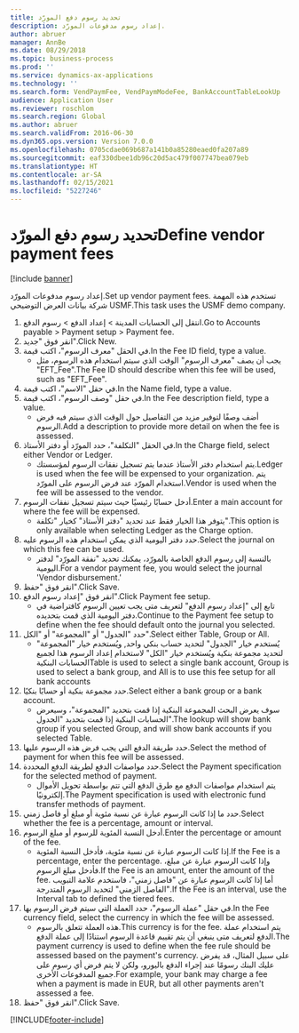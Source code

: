 ```yaml
---
title: ‏‫تحديد رسوم دفع المورّد‬
description: إعداد رسوم مدفوعات المورّد.
author: abruer
manager: AnnBe
ms.date: 08/29/2018
ms.topic: business-process
ms.prod: ''
ms.service: dynamics-ax-applications
ms.technology: ''
ms.search.form: VendPaymFee, VendPaymModeFee, BankAccountTableLookUp
audience: Application User
ms.reviewer: roschlom
ms.search.region: Global
ms.author: abruer
ms.search.validFrom: 2016-06-30
ms.dyn365.ops.version: Version 7.0.0
ms.openlocfilehash: 0705cdae069b687a141b0a85280eaed0fa207a89
ms.sourcegitcommit: eaf330dbee1db96c20d5ac479f007747bea079eb
ms.translationtype: HT
ms.contentlocale: ar-SA
ms.lasthandoff: 02/15/2021
ms.locfileid: "5227246"
---
```

# <a name="define-vendor-payment-fees"></a><span data-ttu-id="00eb1-103">‏‫تحديد رسوم دفع المورّد‬</span><span class="sxs-lookup"><span data-stu-id="00eb1-103">Define vendor payment fees</span></span>

[!include [banner](../../includes/banner.md)]

<span data-ttu-id="00eb1-104">إعداد رسوم مدفوعات المورّد.</span><span class="sxs-lookup"><span data-stu-id="00eb1-104">Set up vendor payment fees.</span></span> <span data-ttu-id="00eb1-105">تستخدم هذه المهمة شركة بيانات العرض التوضيحي USMF.</span><span class="sxs-lookup"><span data-stu-id="00eb1-105">This task uses the USMF demo company.</span></span>

1. <span data-ttu-id="00eb1-106">انتقل إلى الحسابات المدينة > إعداد الدفع‬ > رسوم الدفع‬.</span><span class="sxs-lookup"><span data-stu-id="00eb1-106">Go to Accounts payable > Payment setup > Payment fee.</span></span>
2. <span data-ttu-id="00eb1-107">انقر فوق "جديد".</span><span class="sxs-lookup"><span data-stu-id="00eb1-107">Click New.</span></span>
3. <span data-ttu-id="00eb1-108">في الحقل "معرف الرسوم"، اكتب قيمة.</span><span class="sxs-lookup"><span data-stu-id="00eb1-108">In the Fee ID field, type a value.</span></span>
    * <span data-ttu-id="00eb1-109">يجب أن يصف "معرف الرسوم" الوقت الذي سيتم استخدام هذه الرسوم، مثل "EFT_Fee".</span><span class="sxs-lookup"><span data-stu-id="00eb1-109">The Fee ID should describe when this fee will be used, such as "EFT_Fee".</span></span>  
4. <span data-ttu-id="00eb1-110">في حقل "الاسم"، اكتب قيمة.</span><span class="sxs-lookup"><span data-stu-id="00eb1-110">In the Name field, type a value.</span></span>
5. <span data-ttu-id="00eb1-111">في حقل "وصف الرسوم"، اكتب قيمة.</span><span class="sxs-lookup"><span data-stu-id="00eb1-111">In the Fee description field, type a value.</span></span>
    * <span data-ttu-id="00eb1-112">أضف وصفًا لتوفير مزيد من التفاصيل حول الوقت الذي سيتم فيه فرض الرسوم.</span><span class="sxs-lookup"><span data-stu-id="00eb1-112">Add a description to provide more detail on when the fee is assessed.</span></span>  
6. <span data-ttu-id="00eb1-113">في الحقل "التكلفة‬"، حدد المورّد أو دفتر الأستاذ.</span><span class="sxs-lookup"><span data-stu-id="00eb1-113">In the Charge field, select either Vendor or Ledger.</span></span>
    * <span data-ttu-id="00eb1-114">يتم استخدام دفتر الأستاذ عندما يتم تسجيل نفقات الرسوم لمؤسستك.</span><span class="sxs-lookup"><span data-stu-id="00eb1-114">Ledger is used when the fee will be expensed to your organization.</span></span>  <span data-ttu-id="00eb1-115">يتم استخدام المورّد عند فرض الرسوم على المورّد.</span><span class="sxs-lookup"><span data-stu-id="00eb1-115">Vendor is used when the fee will be assessed to the vendor.</span></span>  
7. <span data-ttu-id="00eb1-116">أدخل حسابًا رئيسيًا حيث سيتم تسجيل نفقات الرسوم.</span><span class="sxs-lookup"><span data-stu-id="00eb1-116">Enter a main account for where the fee will be expensed.</span></span>
    * <span data-ttu-id="00eb1-117">يتوفر هذا الخيار فقط عند تحديد "دفتر الأستاذ" كخيار "تكلفة".</span><span class="sxs-lookup"><span data-stu-id="00eb1-117">This option is only available when selecting Ledger as the Charge option.</span></span>  
8. <span data-ttu-id="00eb1-118">حدد دفتر اليومية الذي يمكن استخدام هذه الرسوم عليه.</span><span class="sxs-lookup"><span data-stu-id="00eb1-118">Select the journal on which this fee can be used.</span></span> 
    * <span data-ttu-id="00eb1-119">بالنسبة إلى رسوم الدفع الخاصة بالمورّد، يمكنك تحديد "نفقة المورّد" لدفتر اليومية.</span><span class="sxs-lookup"><span data-stu-id="00eb1-119">For a vendor payment fee, you would select the journal 'Vendor disbursement.'</span></span>  
9. <span data-ttu-id="00eb1-120">انقر فوق "حفظ".</span><span class="sxs-lookup"><span data-stu-id="00eb1-120">Click Save.</span></span>
10. <span data-ttu-id="00eb1-121">انقر فوق "إعداد رسوم الدفع‬".</span><span class="sxs-lookup"><span data-stu-id="00eb1-121">Click Payment fee setup.</span></span>
    * <span data-ttu-id="00eb1-122">تابع إلى "إعداد رسوم الدفع" لتعريف متى يجب تعيين الرسوم كافتراضية في دفتر اليومية الذي قمت بتحديده.</span><span class="sxs-lookup"><span data-stu-id="00eb1-122">Continue to the Payment fee setup to define when the fee should default onto the journal you selected.</span></span>  
11. <span data-ttu-id="00eb1-123">حدد "الجدول" أو "المجموعة" أو "الكل".</span><span class="sxs-lookup"><span data-stu-id="00eb1-123">Select either Table, Group or All.</span></span>
    * <span data-ttu-id="00eb1-124">يُستخدم خيار "الجدول" لتحديد حساب بنكي واحد, ويُستخدم خيار "المجموعة" لتحديد مجموعة بنكية ويُستخدم خيار "الكل" لاستخدام إعداد الرسوم هذا لجميع الحسابات البنكية</span><span class="sxs-lookup"><span data-stu-id="00eb1-124">Table is used to select a single bank account, Group is used to select a bank group, and All is to use this fee setup for all bank accounts</span></span>  
12. <span data-ttu-id="00eb1-125">حدد مجموعة بنكية أو حسابًا بنكيًا.</span><span class="sxs-lookup"><span data-stu-id="00eb1-125">Select either a bank group or a bank account.</span></span>
    * <span data-ttu-id="00eb1-126">سوف يعرض البحث المجموعة البنكية إذا قمت بتحديد "المجموعة"، وسيعرض الحسابات البنكية إذا قمت بتحديد "الجدول".</span><span class="sxs-lookup"><span data-stu-id="00eb1-126">The lookup will show bank group if you selected Group, and will show bank accounts if you selected Table.</span></span>  
13. <span data-ttu-id="00eb1-127">حدد طريقة الدفع التي يجب فرض هذه الرسوم عليها.</span><span class="sxs-lookup"><span data-stu-id="00eb1-127">Select the method of payment for when this fee will be assessed.</span></span>
14. <span data-ttu-id="00eb1-128">حدد مواصفات الدفع لطريقة الدفع المحددة.</span><span class="sxs-lookup"><span data-stu-id="00eb1-128">Select the Payment specification for the selected method of payment.</span></span>
    * <span data-ttu-id="00eb1-129">يتم استخدام مواصفات الدفع مع طرق الدفع التي تتم بواسطة تحويل الأموال إلكترونيًا.</span><span class="sxs-lookup"><span data-stu-id="00eb1-129">The Payment specification is used with electronic fund transfer methods of payment.</span></span>  
15. <span data-ttu-id="00eb1-130">حدد ما إذا كانت الرسوم عبارة عن نسبة مئوية أو مبلغ أو فاصل زمني.</span><span class="sxs-lookup"><span data-stu-id="00eb1-130">Select whether the fee is a percentage, amount or interval.</span></span>
16. <span data-ttu-id="00eb1-131">أدخل النسبة المئوية للرسوم أو مبلغ الرسوم.</span><span class="sxs-lookup"><span data-stu-id="00eb1-131">Enter the percentage or amount of the fee.</span></span>
    * <span data-ttu-id="00eb1-132">إذا كانت الرسوم عبارة عن نسبة مئوية، فأدخل النسبة المئوية.</span><span class="sxs-lookup"><span data-stu-id="00eb1-132">If the Fee is a percentage, enter the percentage.</span></span> <span data-ttu-id="00eb1-133">وإذا كانت الرسوم عبارة عن مبلغ، فأدخل مبلغ الرسوم.</span><span class="sxs-lookup"><span data-stu-id="00eb1-133">If the Fee is an amount, enter the amount of the fee.</span></span> <span data-ttu-id="00eb1-134">أما إذا كانت الرسوم عبارة عن "فاصل زمني"، فاستخدم علامة التبويب "الفاصل الزمني" لتحديد الرسوم المتدرجة.</span><span class="sxs-lookup"><span data-stu-id="00eb1-134">If the Fee is an interval, use the Interval tab to defined the tiered fees.</span></span>  
17. <span data-ttu-id="00eb1-135">في حقل "عملة الرسوم‬"، حدد العملة التي سيتم فرض الرسوم بها.</span><span class="sxs-lookup"><span data-stu-id="00eb1-135">In the Fee currency field, select the currency in which the fee will be assessed.</span></span>
    * <span data-ttu-id="00eb1-136">هذه العملة تتعلق بالرسوم.</span><span class="sxs-lookup"><span data-stu-id="00eb1-136">This currency is for the fee.</span></span> <span data-ttu-id="00eb1-137">يتم استخدام عملة الدفع لتعريف متى ينبغي أن يتم تقييم قاعدة الرسوم استنادًا إلى عملة الدفع.</span><span class="sxs-lookup"><span data-stu-id="00eb1-137">The payment currency is used to define when the fee rule should be assessed based on the payment's currency.</span></span> <span data-ttu-id="00eb1-138">على سبيل المثال، قد يفرض عليك البنك رسومًا عند إجراء الدفع باليورو، ولكن لا يتم فرض أي رسوم على جميع المدفوعات الأخرى.</span><span class="sxs-lookup"><span data-stu-id="00eb1-138">For example, your bank may charge a fee when a payment is made in EUR, but all other payments aren't assessed a fee.</span></span>  
18. <span data-ttu-id="00eb1-139">انقر فوق "حفظ".</span><span class="sxs-lookup"><span data-stu-id="00eb1-139">Click Save.</span></span>



[!INCLUDE[footer-include](../../../includes/footer-banner.md)]